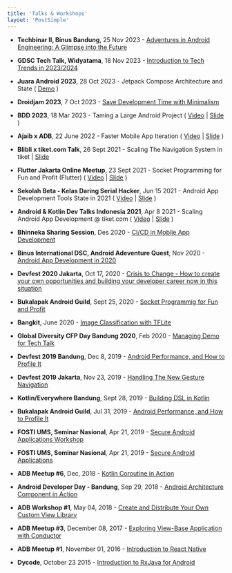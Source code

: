 ```yaml
---
title: 'Talks & Workshops'
layout: 'PostSimple'
---
```


- <strong>Techbinar II, Binus Bandung</strong>, 25 Nov 2023 - <a href="https://docs.google.com/presentation/d/1tlcVrrQSW8Y8aXS-TV0433RBXvnQSYAEugfK5OXfYjk/edit?usp=sharing">Adventures in Android Engineering: A Glimpse into the Future</a>

- <strong>GDSC Tech Talk, Widyatama</strong>, 18 Nov 2023 - <a href="https://docs.google.com/presentation/d/16YQAdLZzQUZKSSApE6rgi5TYhEsXN7LhbxBm-z_4sYQ/edit?usp=sharing">Introduction to Tech Trends in 2023/2024</a>

- <strong>Juara Android 2023</strong>, 28 Oct 2023 - Jetpack Compose Architecture and State ( <a href="https://github.com/esafirm/kotlin-compose-playground/blob/main/src/main/kotlin/exp_architecture_component.kt">Demo</a> )

- <strong>Droidjam 2023</strong>, 7 Oct 2023 - <a href="https://docs.google.com/presentation/d/1WcVAN2X7nt0uz_WqwfCjBs1e-Ah0rWK7evlKxb4HNzU/edit?usp=sharing">Save Development Time with Minimalism</a>

- <strong>BDD 2023</strong>, 18 Mar 2023 - Taming a Large Android Project ( <a href="https://www.youtube.com/watch?v=aLCc9XG-Uqk&t=6366s">Video</a> | <a href="https://docs.google.com/presentation/d/1tj50g71v5Wt0n_dTFx01qq_YZC73t1cwsf9c7RYVCto/edit?usp=sharing">Slide</a> )

- <strong>Ajaib x ADB</strong>, 22 June 2022 - Faster Mobile App Iteration ( <a href="https://www.youtube.com/watch?v=6JRhkHioLbE">Video</a> | <a href="https://docs.google.com/presentation/d/1ateOmK3XR9t50OEBdX1bTIHrjmvxA1KTZpVO6Wg0nqU/edit?usp=sharing">Slide</a> )

- <strong>Blibli x tiket.com Talk</strong>, 26 Sept 2021 - Scaling The Navigation System in tiket | <a href="https://docs.google.com/presentation/d/1ibsju-2A7TvXarqYJFQCN5dn1ZiM7nNx7FlZPHXNvH4/edit?usp=sharing">Slide</a>

- <strong>Flutter Jakarta Online Meetup</strong>, 23 Sept 2021 - Socket Programming for Fun and Profit (Flutter) ( <a href="https://youtu.be/Ih9xCjEDMco?t=322">Video</a> | <a href="https://docs.google.com/presentation/d/1zaEvSF62FRfh2cuXqfM7w3reIqWoBFCsFXoGknQedEk/edit?usp=sharing">Slide</a> )

- <strong>Sekolah Beta - Kelas Daring Serial Hacker</strong>, Jun 15 2021 - Android App Development Tools State in 2021
  ( <a href="https://www.youtube.com/watch?v=pL7LQyywO4E">Video</a> | <a href="https://docs.google.com/presentation/d/1zaEvSF62FRfh2cuXqfM7w3reIqWoBFCsFXoGknQedEk/edit?usp=sharing">Slide</a> )

- <strong>Android & Kotlin Dev Talks Indonesia 2021</strong>, Apr 8 2021 - Scaling Android App Development @ tiket.com ( <a href="https://www.youtube.com/watch?v=qhkNL0o7x3o">Video</a> | <a href="https://drive.google.com/file/d/11ZS4g1vgY8lAb7Cmj8WBOkc9q7YTI_2Z/view">Slide</a> )

- <strong>Bhinneka Sharing Session</strong>, Des 2020 - <a href="https://docs.google.com/presentation/d/1xrBk7TxDz7BdqAl-SHD6asFxhXKn9H6uRy8-SIwUlqg/edit?usp=sharing">CI/CD in Mobile App Development</a>

- <strong>Binus International DSC, Android Adeventure Quest</strong>, Nov 2020 - <a href="https://docs.google.com/presentation/d/191t4A6sisOlnQH_t1wKMA9NSf7Ew-gye8IvkdGuVSLY/edit?usp=sharing">Android App Development in 2020</a>

- <strong>Devfest 2020 Jakarta</strong>, Oct 17, 2020 - <a href="https://www.youtube.com/watch?v=tEHWD-KEh6k">Crisis to Change - How to create your own opportunities and building your developer career now in this situation</a>

- <strong>Bukalapak Android Guild</strong>, Sept 25, 2020 - <a href="https://docs.google.com/presentation/d/1zNjmNUtyIxyyu_pzVoZ6RYyMBzpzClKicxw-qbC35k4/edit?usp=sharing">Socket Programmig for Fun and Profit</a>

- <strong>Bangkit</strong>, June 2020 - <a href="https://docs.google.com/presentation/d/1R031q20Kjbrej0GBiV88uO8SWohotmK-m7ZN0vnCuP4/edit?usp=sharing">Image Classification with TFLite</a>

- <strong>Global Diversity CFP Day Bandung 2020</strong>, Feb 2020 - <a href="https://docs.google.com/presentation/d/1nXWoGU_1TZcs7QXJ1qDWATGhQ8QdJHT5iOjfyeTByN8/edit?usp=sharing">Managing Demo for Tech Talk</a>

- <strong>Devfest 2019 Bandung</strong>, Dec 8, 2019 - <a href="https://docs.google.com/presentation/d/1w61Zs5-qv6dwEBjrw0GsDyTSdMPYmzDea7j_Njj1Z5Q/edit?usp=sharing">Android Performance, and How to Profile It</a>

- <strong>Devfest 2019 Jakarta</strong>, Nov 23, 2019 - <a href="https://docs.google.com/presentation/d/1CitAj5FNmboKvDkWpz_hLFXQpMU3hBSpyMmPpDNIWyc/edit?usp=sharing">Handling The New Gesture Navigation</a>

- <strong>Kotlin/Everywhere Bandung</strong>, Sept 28, 2019 - <a href="https://docs.google.com/presentation/d/1-wji-2FQgaIaItNZW5MLV_90ZF6Jope1uOz60Si-e_Y/edit?usp=sharing">Building DSL in Kotlin</a>

- <strong>Bukalapak Android Guild</strong>, Jul 31, 2019 - <a href="https://docs.google.com/presentation/d/1w61Zs5-qv6dwEBjrw0GsDyTSdMPYmzDea7j_Njj1Z5Q">Android Performance, and How to Profile It</a>

- <strong>FOSTI UMS, Seminar Nasional</strong>, Apr 21, 2019 - <a href="https://docs.google.com/presentation/d/1xmNaF31SRjblg4WGwzcJjHi89yjwupmrPuuR39Kao1U/edit?usp=sharing">Secure Android Applications Workshop</a>

- <strong>FOSTI UMS, Seminar Nasional</strong>, Apr 21, 2019 - <a href="https://docs.google.com/presentation/d/1qpBIr1g3z4hs6bqr3GdASAEH0EOPpZNF5RKeVYmSL6M/edit?usp=sharing">Secure Android Applications</a>

- <strong>ADB Meetup #6</strong>, Dec, 2018 - <a href="https://docs.google.com/presentation/d/1_34O6bccxqy8b3bfXBc-j2dseRM9qHWHQJXD1aWmK6Q/edit?usp=sharing">Kotlin Coroutine in Action</a>

- <strong>Android Developer Day - Bandung</strong>, Sep 29, 2018 - <a href="https://docs.google.com/presentation/d/1_34O6bccxqy8b3bfXBc-j2dseRM9qHWHQJXD1aWmK6Q/edit?usp=sharing">Android Architecture Component in Action</a>

- <strong>ADB Workshop #1</strong>, May 04, 2018 - <a href="https://speakerdeck.com/esafirm/create-and-distribute-your-own-custom-view-library">Create and Distribute Your Own Custom View Library</a>

- <strong>ADB Meetup #3</strong>, December 08, 2017 - <a href="https://speakerdeck.com/esafirm/exploring-view-base-application-with-conductor">Exploring View-Base Application with Conductor</a>

- <strong>ADB Meetup #1</strong>, November 01, 2016 - <a href="https://cdn.rawgit.com/esafirm/esafirm.github.io/ghost-do/slide-intro-rn.html#/">Introduction to React Native</a>

- <strong>Dycode</strong>, October 23 2015 - <a href="https://speakerdeck.com/esafirm/introduction-to-rxjava-for-android">Introduction to RxJava for Android</a>
